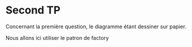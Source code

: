 # Second TP 

Concernant la première question, le diagramme étant dessiner sur papier.

Nous allons ici utiliser le patron de factory
